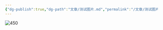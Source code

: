 ```yaml
---
{"dg-publish":true,"dg-path":"文章/测试图片.md","permalink":"/文章/测试图片/","noteIcon":"","created":"","updated":""}
---
```



![450](/img/user/0.Asset/resource/mcefeeline.jpg)
